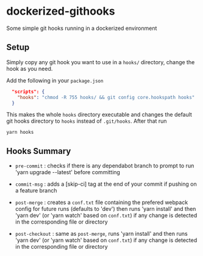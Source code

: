 # dockerized-githooks

Some simple git hooks running in a dockerized environment

## Setup

Simply copy any git hook you want to use in a `hooks/` directory, change the hook as you need.

Add the following in your `package.json`
```json
  "scripts": {
    "hooks": "chmod -R 755 hooks/ && git config core.hookspath hooks"
  }
```
This makes the whole `hooks` directory executable and changes the default git hooks directory to `hooks` instead of `.git/hooks`. After that run 
```
yarn hooks
```

## Hooks Summary

- `pre-commit` : checks if there is any dependabot branch to prompt to run 'yarn upgrade --latest' before committing

- `commit-msg` : adds a [skip-ci] tag at the end of your commit if pushing on a feature branch

- `post-merge` : creates a `conf.txt` file containing the prefered webpack config for future runs (defaults to 'dev') 
then runs 'yarn install' and then 'yarn dev' (or 'yarn watch' based on `conf.txt`) if any change is detected in the 
corresponding file or directory

- `post-checkout` : same as `post-merge`, runs 'yarn install' and then runs 'yarn dev' (or 'yarn watch' based on 
`conf.txt`) if any change is detected in the corresponding file or directory
